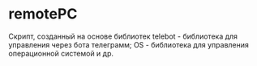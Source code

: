 # remotePC
Cкрипт, созданный на основе библиотек telebot - библиотека для управления через бота телеграмм; OS - библиотека для управления операционной системой и др.
